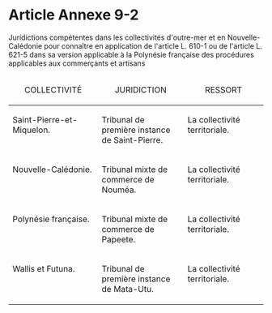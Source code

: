# Article Annexe 9-2

Juridictions compétentes dans les collectivités d'outre-mer et en Nouvelle-Calédonie pour connaître en application de l'article L. 610-1 ou de l'article L. 621-5 dans sa version applicable à la Polynésie française des procédures applicables aux commerçants et artisans

<table>
<thead>
<tr>
<td width="227">
<p align="center">COLLECTIVITÉ</p>
</td>
<td width="227">
<p align="center">JURIDICTION</p>
</td>
<td width="227">
<p align="center">RESSORT</p>
</td>
</tr>
</thead>
<tbody>
<tr>
<td valign="top" width="227">
<p align="left">Saint-Pierre-et-Miquelon. </p>
</td>
<td valign="top" width="227">
<p align="left">Tribunal de première instance de Saint-Pierre. </p>
</td>
<td valign="top" width="227">
<p align="left">La collectivité territoriale. </p>
</td>
</tr>
<tr>
<td valign="top" width="227">
<p align="left">Nouvelle-Calédonie. </p>
</td>
<td valign="top" width="227">
<p align="left">Tribunal mixte de commerce de Nouméa. </p>
</td>
<td valign="top" width="227">
<p align="left">La collectivité territoriale. </p>
</td>
</tr>
<tr>
<td valign="top" width="227">
<p align="left">Polynésie française. </p>
</td>
<td valign="top" width="227">
<p align="left">Tribunal mixte de commerce de Papeete. </p>
</td>
<td valign="top" width="227">
<p align="left">La collectivité territoriale. </p>
</td>
</tr>
<tr>
<td valign="top" width="227">
<p align="left">Wallis et Futuna. </p>
</td>
<td valign="top" width="227">
<p align="left">Tribunal de première instance de Mata-Utu. </p>
</td>
<td valign="top" width="227">
<p align="left">La collectivité territoriale.</p>
</td>
</tr>
</tbody>
</table>
